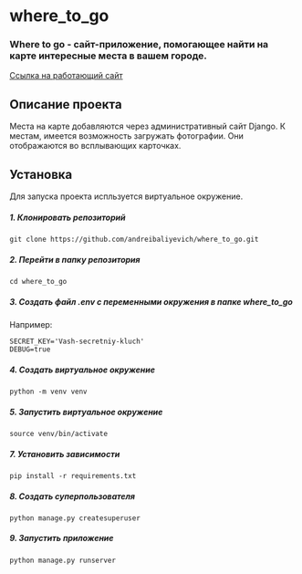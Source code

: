 # where_to_go


### Where to go - сайт-приложение, помогающее найти на карте интересные места в вашем городе.

[Cсылка на работающий сайт](https://andreibaliyevich.pythonanywhere.com/)


## Описание проекта

Места на карте добавляются через административный сайт Django. К местам, имеется возможность загружать фотографии. Они отображаются во всплывающих карточках.


## Установка

Для запуска проекта испльзуется виртуальное окружение.

##### 1. Клонировать репозиторий

    git clone https://github.com/andreibaliyevich/where_to_go.git

##### 2. Перейти в папку репозитория

    cd where_to_go

##### 3. Создать файл .env с переменными окружения в папке where_to_go

Например:

    SECRET_KEY='Vash-secretniy-kluch'
    DEBUG=true

##### 4. Создать виртуальное окружение

    python -m venv venv

##### 5. Запустить виртуальное окружение

    source venv/bin/activate

##### 7. Установить зависимости

    pip install -r requirements.txt

##### 8. Создать суперпользователя

    python manage.py createsuperuser

##### 9. Запустить приложение

    python manage.py runserver 

